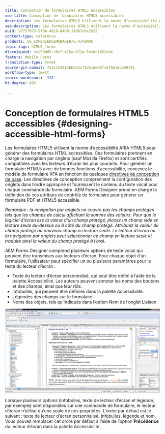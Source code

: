 ```yaml
---
title: Conception de formulaires HTML5 accessibles
seo-title: Conception de formulaires HTML5 accessibles
description: Les formulaires HTML5 utilisent la norme d’accessibilité ARIA HTML5. Ces formulaires prennent en charge la navigation par onglets et sont certifiés pour être compatibles avec les lecteurs d’écran courants.
seo-description: Les formulaires HTML5 utilisent la norme d’accessibilité ARIA HTML5. Ces formulaires prennent en charge la navigation par onglets et sont certifiés pour être compatibles avec les lecteurs d’écran courants.
uuid: b7757079-5f06-4818-8488-11d67cbe3522
content-type: reference
products: SG_EXPERIENCEMANAGER/6.4/FORMS
topic-tags: hTML5_forms
discoiquuid: ccc59dd5-c0cf-415a-b71a-5bc0cf452ede
feature: Mobile Forms
translation-type: tm+mt
source-git-commit: 75312539136bb53cf1db1de03fc0f9a1dca49791
workflow-type: tm+mt
source-wordcount: '376'
ht-degree: 89%

---
```



# Conception de formulaires HTML5 accessibles {#designing-accessible-html-forms}

Les formulaires HTML5 utilisent la norme d’accessibilité ARIA HTML5 pour générer des formulaires HTML accessibles. Ces formulaires prennent en charge la navigation par onglets (sauf Mozilla Firefox) et sont certifiés compatibles avec les lecteurs d’écran les plus courants. Pour générer un formulaire HTML5 avec de bonnes fonctions d’accessibilité, concevez le modèle de formulaire XFA en fonction de quelques [directives de conception de base](/help/forms/using/best-practices-for-html5-forms.md). Les directives de conception comprennent la configuration des onglets dans l’ordre approprié et fournissent le contenu du texte vocal pour chaque commande du formulaire. AEM Forms Designer prend en charge la définition de ces attributs de contrôle de formulaire pour générer un formulaire PDF et HTML5 accessible.

*Remarque : la navigation par onglets ne couvre pas les champs protégés tels que les champs de calcul affichant la somme des valeurs. Pour que le logiciel d’écran lise la valeur d’un champ protégé, placez un champ vide en lecture seule au-dessus ou à côté du champ protégé. Attribuez la valeur du champ protégé au nouveau champ en lecture seule. Le lecteur d’écran ou la navigation par onglets peut sélectionner ce champ en lecture seule et traduire ainsi la valeur du champ protégé à l’oral.*

AEM Forms Designer comprend plusieurs options de texte vocal qui peuvent être transmises aux lecteurs d’écran. Pour chaque objet d’un formulaire, l’utilisateur peut spécifier un ou plusieurs paramètres pour le texte du lecteur d’écran :

* Texte du lecteur d’écran personnalisé, qui peut être défini à l’aide de la palette Accessibilité. Les auteurs peuvent annoter les noms des boutons et des champs, ainsi que leur rôle.
* Infobulles, qui peuvent être définies dans la palette Accessibilité.
* Légendes des champs sur le formulaire.
* Noms des objets, tels qu’indiqués dans l’option Nom de l’onglet Liaison.

![accessibilité](assets/accessibility.png)

Lorsque plusieurs options (infobulles, texte de lecteur d’écran et légende, par exemple) sont disponibles sur une commande de formulaire, le lecteur d’écran n’utilise qu’une seule de ces propriétés. L’ordre par défaut est le suivant : texte de lecteur d’écran personnalisé, infobulles, légende et nom. Vous pouvez remplacer cet ordre par défaut à l’aide de l’option **Précédence** du lecteur d’écran dans la palette Accessibilité.
